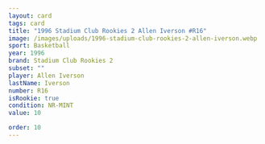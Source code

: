 ```yaml
---
layout: card
tags: card
title: "1996 Stadium Club Rookies 2 Allen Iverson #R16"
image: /images/uploads/1996-stadium-club-rookies-2-allen-iverson.webp
sport: Basketball
year: 1996
brand: Stadium Club Rookies 2
subset: ""
player: Allen Iverson
lastName: Iverson
number: R16
isRookie: true
condition: NR-MINT
value: 10

order: 10
---
```

